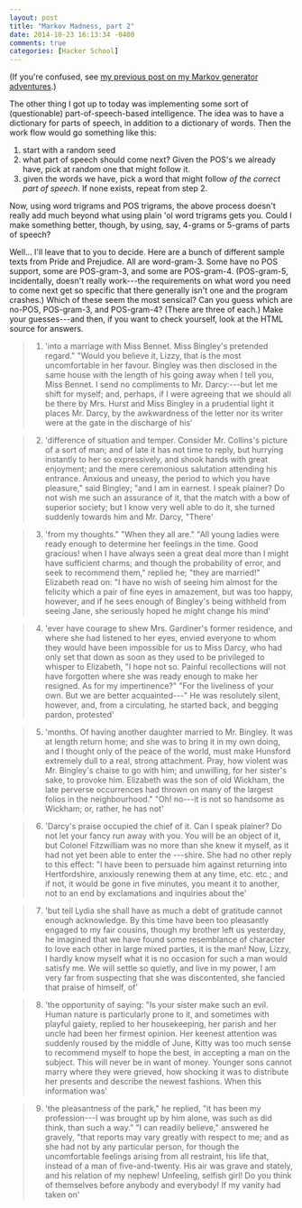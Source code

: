 ```yaml
---
layout: post
title: "Markov Madness, part 2"
date: 2014-10-23 16:13:34 -0400
comments: true
categories: [Hacker School]
---
```

(If you're confused, see [my previous post on my Markov generator adventures](/blog/2014/10/23/markov-madness/).)

The other thing I got up to today was implementing some sort of (questionable) part-of-speech-based intelligence. The idea was to have a dictionary for parts of speech, in addition to a dictionary of words. Then the work flow would go something like this:

1. start with a random seed
2. what part of speech should come next? Given the POS's we already have, pick at random one that might follow it.
3. given the words we have, pick a word that might follow _of the correct part of speech_. If none exists, repeat from step 2.

Now, using word trigrams and POS trigrams, the above process doesn't really add much beyond what using plain 'ol word trigrams gets you. Could I make something better, though, by using, say, 4-grams or 5-grams of parts of speech?<!--more-->

Well... I'll leave that to you to decide. Here are a bunch of different sample texts from Pride and Prejudice. All are word-gram-3. Some have no POS support, some are POS-gram-3, and some are POS-gram-4. (POS-gram-5, incidentally, doesn't really work---the requirements on what word you need to come next get so specific that there generally isn't one and the program crashes.) Which of these seem the most sensical? Can you guess which are no-POS, POS-gram-3, and POS-gram-4? (There are three of each.) Make your guesses---and then, if you want to check yourself, look at the HTML source for answers.

> 1) 'into a marriage with Miss Bennet. Miss Bingley's pretended regard." "Would you believe it, Lizzy, that is the most uncomfortable in her favour. Bingley was then disclosed in the same house with the length of his going away when I tell you, Miss Bennet. I send no compliments to Mr. Darcy:---but let me shift for myself; and, perhaps, if I were agreeing that we should all be there by Mrs. Hurst and Miss Bingley in a prudential light it places Mr. Darcy, by the awkwardness of the letter nor its writer were at the gate in the discharge of his'<!--POS-gram = 4-->

> 2) 'difference of situation and temper. Consider Mr. Collins's picture of a sort of man; and of late it has not time to reply, but hurrying instantly to her so expressively, and shook hands with great enjoyment; and the mere ceremonious salutation attending his entrance. Anxious and uneasy, the period to which you have pleasure," said Bingley; "and I am in earnest. I speak plainer? Do not wish me such an assurance of it, that the match with a bow of superior society; but I know very well able to do it, she turned suddenly towards him and Mr. Darcy, "There'<!--POS-gram = 3-->

> 3) 'from my thoughts." "When they all are." "All young ladies were ready enough to determine her feelings in the time. Good gracious! when I have always seen a great deal more than I might have sufficient charms; and though the probability of error, and seek to recommend them," replied he; "they are married!" Elizabeth read on: "I have no wish of seeing him almost for the felicity which a pair of fine eyes in amazement, but was too happy, however, and if he sees enough of Bingley's being withheld from seeing Jane, she seriously hoped he might change his mind' <!--no POS support-->

> 4) 'ever have courage to shew Mrs. Gardiner's former residence, and where she had listened to her eyes, envied everyone to whom they would have been impossible for us to Miss Darcy, who had only set that down as soon as they used to be privileged to whisper to Elizabeth, "I hope not so. Painful recollections will not have forgotten where she was ready enough to make her resigned. As for my impertinence?" "For the liveliness of your own. But we are better acquainted---" He was resolutely silent, however, and, from a circulating, he started back, and begging pardon, protested' <!--no POS support-->

> 5) 'months. Of having another daughter married to Mr. Bingley. It was at length return home; and she was to bring it in my own doing, and I thought only of the peace of the world, must make Hunsford extremely dull to a real, strong attachment. Pray, how violent was Mr. Bingley's chaise to go with him; and unwilling, for her sister's sake, to provoke him. Elizabeth was the son of old Wickham, the late perverse occurrences had thrown on many of the largest folios in the neighbourhood." "Oh! no---it is not so handsome as Wickham; or, rather, he has not'<!--POS-gram = 4-->

> 6) 'Darcy's praise occupied the chief of it. Can I speak plainer? Do not let your fancy run away with you. You will be an object of it, but Colonel Fitzwilliam was no more than she knew it myself, as it had not yet been able to enter the ---shire. She had no other reply to this effect: "I have been to persuade him against returning into Hertfordshire, anxiously renewing them at any time, etc. etc.; and if not, it would be gone in five minutes, you meant it to another, not to an end by exclamations and inquiries about the'<!--POS-gram = 3-->

> 7) 'but tell Lydia she shall have as much a debt of gratitude cannot enough acknowledge. By this time have been too pleasantly engaged to my fair cousins, though my brother left us yesterday, he imagined that we have found some resemblance of character to love each other in large mixed parties, it is the man! Now, Lizzy, I hardly know myself what it is no occasion for such a man would satisfy me. We will settle so quietly, and live in my power, I am very far from suspecting that she was discontented, she fancied that praise of himself, of' <!--no POS support-->

> 8) 'the opportunity of saying: "Is your sister make such an evil. Human nature is particularly prone to it, and sometimes with playful gaiety, replied to her housekeeping, her parish and her uncle had been her firmest opinion. Her keenest attention was suddenly roused by the middle of June, Kitty was too much sense to recommend myself to hope the best, in accepting a man on the subject. This will never be in want of money. Younger sons cannot marry where they were grieved, how shocking it was to distribute her presents and describe the newest fashions. When this information was'<!--POS-gram = 3-->

> 9) 'the pleasantness of the park," he replied, "it has been my profession---I was brought up by him alone, was such as did think, than such a way." "I can readily believe," answered he gravely, "that reports may vary greatly with respect to me; and as she had not by any particular person, for though the uncomfortable feelings arising from all restraint, his life that, instead of a man of five-and-twenty. His air was grave and stately, and his relation of my nephew! Unfeeling, selfish girl! Do you think of themselves before anybody and everybody! If my vanity had taken on'<!--POS-gram = 4-->